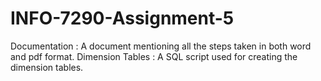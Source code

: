 # INFO-7290-Assignment-5

Documentation : A document mentioning all the steps taken in both word and pdf format.
Dimension Tables : A SQL script used for creating the dimension tables.
